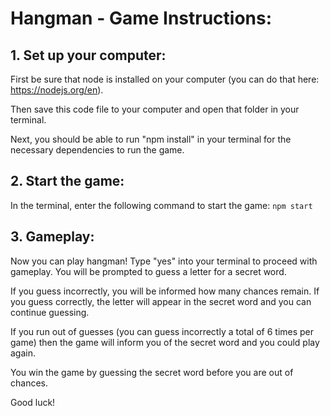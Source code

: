# Hangman - Game Instructions:

## 1. Set up your computer:
First be sure that node is installed on your computer (you can do that here: https://nodejs.org/en). 

Then save this code file to your computer and open that folder in your terminal.

Next, you should be able to run "npm install" in your terminal for the necessary dependencies to run the game. 

## 2. Start the game: 
In the terminal, enter the following command to start the game: `npm start`

## 3. Gameplay:
Now you can play hangman! Type "yes" into your terminal to proceed with gameplay. You will be prompted to guess a letter for a secret word. 

If you guess incorrectly, you will be informed how many chances remain. If you guess correctly, the letter will appear in the secret word and you can continue guessing. 

If you run out of guesses (you can guess incorrectly a total of 6 times per game) then the game will inform you of the secret word and you could play again.

You win the game by guessing the secret word before you are out of chances. 

Good luck! 

